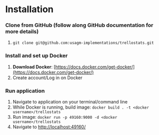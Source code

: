 # Installation

### Clone from GitHub (follow along GitHub documentation for more details)

1. `git clone git@github.com:usagm-implementations/trellostats.git`

### Install and set up Docker

1. **Download Docker**: [https://docs.docker.com/get-docker/](https://docs.docker.com/get-docker/)
2. Create account/Log in on Docker

### Run application

1. Navigate to application on your terminal/command line
2. While Docker is running, build image: `docker build . -t <docker username>/trellostats`
3. Run image: `docker run -p 49160:9000 -d <docker username>/trellostats`
4. Navigate to [http://localhost:49160/](http://localhost:49160/)
